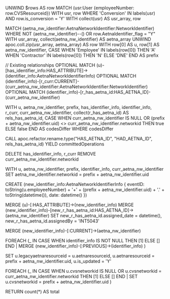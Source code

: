 UNWIND $rows AS row
MATCH (usr:User {employeeNumber: row.CVSResourceid})
WITH usr, row
WHERE 'Conversion' IN labels(usr) AND row.is_conversion = 'Y'
WITH collect(usr) AS usr_array, row

MATCH (aetna_nw_identifier:AetnaNetworkIdentifier:NetworkIdentifier)
WHERE NOT (aetna_nw_identifier)--() OR row.Aetnaldentifier_flag = "Y"
WITH usr_array, collect(aetna_nw_identifier) AS aetna_array
UNWIND apoc.coll.zip(usr_array, aetna_array) AS row
WITH row[0] AS u, row[1] AS aetna_nw_identifier,
     CASE 
         WHEN 'Employee' IN labels(row[0]) THEN 'A'
         WHEN 'Contractor' IN labels(row[0]) THEN 'N'
         ELSE 'DNE'
     END AS prefix

// Existing relationships
OPTIONAL MATCH (u)-[has_identifier_info:HAS_ATTRIBUTE]->(identifier_info:AetnaNetworkIdentifierInfo)
OPTIONAL MATCH (identifier_info)-[r_curr:CURRENT]-(curr_aetna_nw_identifier:AetnaNetworkIdentifier:NetworkIdentifier)
OPTIONAL MATCH (identifier_info)-[r_has_aetna_id:HAS_AETNA_ID]-(curr_aetna_nw_identifier)

WITH u, aetna_nw_identifier, prefix, has_identifier_info, identifier_info, r_curr, curr_aetna_nw_identifier,
     collect(r_has_aetna_id) AS rels_has_aetna_id,
     CASE 
         WHEN curr_aetna_nw_identifier IS NULL OR (prefix + aetna_nw_identifier.uid) <> curr_aetna_nw_identifier.networkid
         THEN true
         ELSE false
     END AS codesDiffer
WHERE codesDiffer

CALL apoc.refactor.rename.type("HAS_AETNA_ID", "HAD_AETNA_ID", rels_has_aetna_id) YIELD committedOperations

DELETE has_identifier_info, r_curr
REMOVE curr_aetna_nw_identifier.networkid

WITH u, aetna_nw_identifier, prefix, identifier_info, curr_aetna_nw_identifier
SET aetna_nw_identifier.networkid = prefix + aetna_nw_identifier.uid

CREATE (new_identifier_info:AetnaNetworkIdentifierInfo {
    eventID: toString(u.employeeNumber) + '+' + (prefix + aetna_nw_identifier.uid) + '.' + toString(datetime()),
    date: datetime()
})

MERGE (u)-[:HAS_ATTRIBUTE]->(new_identifier_info)
MERGE (new_identifier_info)-[new_r_has_aetna_id:HAS_AETNA_ID]->(aetna_nw_identifier)
SET new_r_has_aetna_id.assigned_date = datetime(),
    new_r_has_aetna_id.assignedBy = 'INT5043'

MERGE (new_identifier_info)-[:CURRENT]->(aetna_nw_identifier)

FOREACH (_ IN CASE WHEN identifier_info IS NOT NULL THEN [1] ELSE [] END |
    MERGE (new_identifier_info)-[:PREVIOUS]->(identifier_info)
)

SET u.legacyaetnaresourceid = u.aetnaresourceid,
    u.aetnaresourceid = prefix + aetna_nw_identifier.uid,
    u.is_updated = 'Y'

FOREACH (_ IN CASE WHEN u.cvsnetworkid IS NULL OR u.cvsnetworkid = curr_aetna_nw_identifier.networkid THEN [1] ELSE [] END |
    SET u.cvsnetworkid = prefix + aetna_nw_identifier.uid
)

RETURN count(*) AS total
